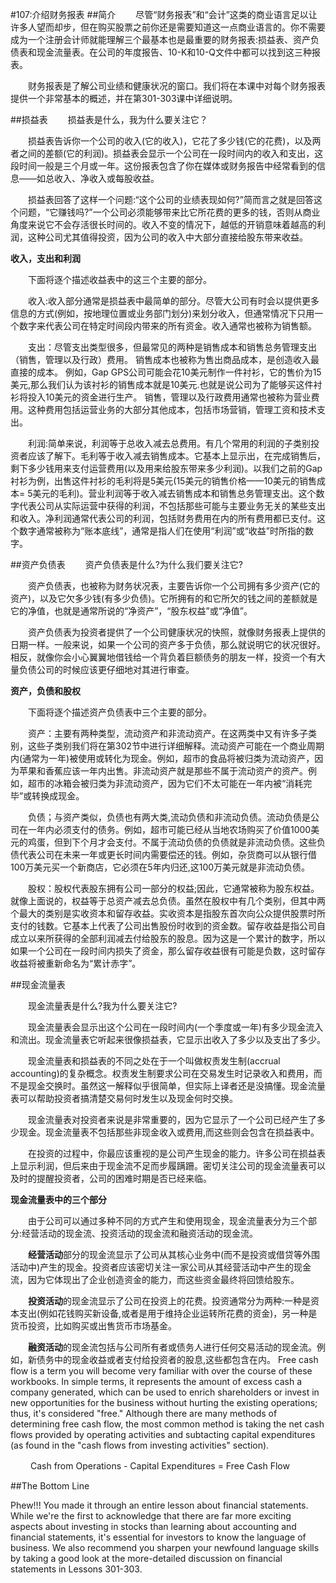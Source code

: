 #107:介绍财务报表
##简介
　　尽管“财务报表”和“会计”这类的商业语言足以让许多人望而却步，但在购买股票之前你还是需要知道这一点商业语言的。你不需要成为一个注册会计师就能理解三个最基本也是最重要的财务报表:损益表、资产负债表和现金流量表。在公司的年度报告、10-K和10-Q文件中都可以找到这三种报表。

　　财务报表是了解公司业绩和健康状况的窗口。我们将在本课中对每个财务报表提供一个非常基本的概述，并在第301-303课中详细说明。

##损益表
　　损益表是什么，我为什么要关注它？

　　损益表告诉你一个公司的收入(它的收入)，它花了多少钱(它的花费)，以及两者之间的差额(它的利润)。损益表会显示一个公司在一段时间内的收入和支出，这段时间一般是三个月或一年。这份报表包含了你在媒体或财务报告中经常看到的信息——如总收入、净收入或每股收益。

　　损益表回答了这样一个问题:“这个公司的业绩表现如何?”简而言之就是回答这个问题，“它赚钱吗?”一个公司必须能够带来比它所花费的更多的钱，否则从商业角度来说它不会存活很长时间的。收入不变的情况下，越低的开销意味着越高的利润，这种公司尤其值得投资，因为公司的收入中大部分直接给股东带来收益。

**收入，支出和利润**

　　下面将逐个描述收益表中的这三个主要的部分。

　　收入:收入部分通常是损益表中最简单的部分。尽管大公司有时会以提供更多信息的方式(例如，按地理位置或业务部门划分)来划分收入，但通常情况下只用一个数字来代表公司在特定时间段内带来的所有资金。收入通常也被称为销售额。

　　支出：尽管支出类型很多，但最常见的两种是销售成本和销售总务管理支出（销售，管理以及行政）费用。 销售成本也被称为售出商品成本，是创造收入最直接的成本。 例如，Gap GPS公司可能会花10美元制作一件衬衫，它的售价为15美元,那么我们认为该衬衫的销售成本就是10美元.也就是说公司为了能够买这件衬衫将投入10美元的资金进行生产。 销售，管理以及行政费用通常也被称为营业费用。这种费用包括运营业务的大部分其他成本，包括市场营销，管理工资和技术支出。

　　利润:简单来说，利润等于总收入减去总费用。有几个常用的利润的子类别投资者应该了解下。毛利等于收入减去销售成本。它基本上显示出，在完成销售后，剩下多少钱用来支付运营费用(以及用来给股东带来多少利润)。以我们之前的Gap衬衫为例，出售这件衬衫的毛利将是5美元(15美元的销售价格——10美元的销售成本= 5美元的毛利)。营业利润等于收入减去销售成本和销售总务管理支出。这个数字代表公司从实际运营中获得的利润，不包括那些可能与主要业务无关的某些支出和收入。净利润通常代表公司的利润，包括财务费用在内的所有费用都已支付。这个数字通常被称为“账本底线”，通常是指人们在使用“利润”或“收益”时所指的数字。

##资产负债表
　　资产负债表是什么?为什么我们要关注它?

　　资产负债表，也被称为财务状况表，主要告诉你一个公司拥有多少资产(它的资产)，以及它欠多少钱(有多少负债)。它所拥有的和它所欠的钱之间的差额就是它的净值，也就是通常所说的“净资产”，“股东权益”或“净值”。

　　资产负债表为投资者提供了一个公司健康状况的快照，就像财务报表上提供的日期一样。一般来说，如果一个公司的资产多于负债，那么就说明它的状况很好。相反，就像你会小心翼翼地借钱给一个背负着巨额债务的朋友一样，投资一个有大量负债公司的时候应该更仔细地对其进行审查。

**资产，负债和股权**

　　下面将逐个描述资产负债表中三个主要的部分。

　　资产：主要有两种类型，流动资产和非流动资产。在这两类中又有许多子类别，这些子类别我们将在第302节中进行详细解释。流动资产可能在一个商业周期内(通常为一年)被使用或转化为现金。例如，超市的食品将被归类为流动资产，因为苹果和香蕉应该一年内出售。非流动资产就是那些不属于流动资产的资产。例如，超市的冰箱会被归类为非流动资产，因为它们不太可能在一年内被“消耗完毕”或转换成现金。

　　负债；与资产类似，负债也有两大类,流动负债和非流动负债。流动负债是公司在一年内必须支付的债务。例如，超市可能已经从当地农场购买了价值1000美元的鸡蛋，但到下个月才会支付。不属于流动负债的负债就是非流动负债。这些负债代表公司在未来一年或更长时间内需要偿还的钱。例如，杂货商可以从银行借100万美元买一个新商店，它必须在5年内归还,这100万美元就是非流动负债。

　　股权：股权代表股东拥有公司一部分的权益;因此，它通常被称为股东权益。就像上面说的，权益等于总资产减去总负债。虽然在股权中有几个类别，但其中两个最大的类别是实收资本和留存收益。实收资本是指股东首次向公众提供股票时所支付的钱数。它基本上代表了公司出售股份时收到的资金数。留存收益是指公司自成立以来所获得的全部利润减去付给股东的股息。因为这是一个累计的数字，所以如果一个公司在一段时间内损失了资金，那么留存收益很有可能是负数，这时留存收益将被重新命名为“累计赤字”。

##现金流量表

　　现金流量表是什么?我为什么要关注它?

　　现金流量表会显示出这个公司在一段时间内(一个季度或一年)有多少现金流入和流出。现金流量表它听起来很像损益表，它显示出收入了多少以及支出了多少。

　　现金流量表和损益表的不同之处在于一个叫做权责发生制(accrual accounting)的复杂概念。权责发生制要求公司在交易发生时记录收入和费用，而不是现金交换时。虽然这一解释似乎很简单，但实际上译者还是没搞懂。现金流量表可以帮助投资者搞清楚交易何时发生以及现金何时交换。

　　现金流量表对投资者来说是非常重要的，因为它显示了一个公司已经产生了多少现金。现金流量表不包括那些非现金收入或费用,而这些则会包含在损益表中。

　　在投资的过程中，你最应该重视的是公司产生现金的能力。许多公司在损益表上显示利润，但后来由于现金流不足而步履蹒跚。密切关注公司的现金流量表可以及时的提醒投资者，公司的困难时期是否已经来临。

**现金流量表中的三个部分**

　　由于公司可以通过多种不同的方式产生和使用现金，现金流量表分为三个部分:经营活动的现金流、投资活动的现金流和融资活动的现金流。

　　**经营活动**部分的现金流显示了公司从其核心业务中(而不是投资或借贷等外围活动中)产生的现金。投资者应该密切关注一家公司从其经营活动中产生的现金流，因为它体现出了企业创造资金的能力，而这些资金最终将回馈给股东。

　　**投资活动**的现金流显示了公司在投资上的花费。投资通常分为两种:一种是资本支出(例如花钱购买新设备,或者是用于维持企业运转所花费的资金)，另一种是货币投资，比如购买或出售货币市场基金。

　　**融资活动**的现金流包括与公司所有者或债务人进行任何交易活动的现金流。例如，新债务中的现金收益或者支付给投资者的股息,这些都包含在内。
Free cash flow is a term you will become very familiar with over the course of these workbooks. In simple terms, it represents the amount of excess cash a company generated, which can be used to enrich shareholders or invest in new opportunities for the business without hurting the existing operations; thus, it's considered "free." Although there are many methods of determining free cash flow, the most common method is taking the net cash flows provided by operating activities and subtacting capital expenditures (as found in the "cash flows from investing activities" section).

　　
Cash from Operations - Capital Expenditures = Free Cash Flow

##The Bottom Line

Phew!!! You made it through an entire lesson about financial statements. While we're the first to acknowledge that there are far more exciting aspects about investing in stocks than learning about accounting and financial statements, it's essential for investors to know the language of business. We also recommend you sharpen your newfound language skills by taking a good look at the more-detailed discussion on financial statements in Lessons 301-303.
